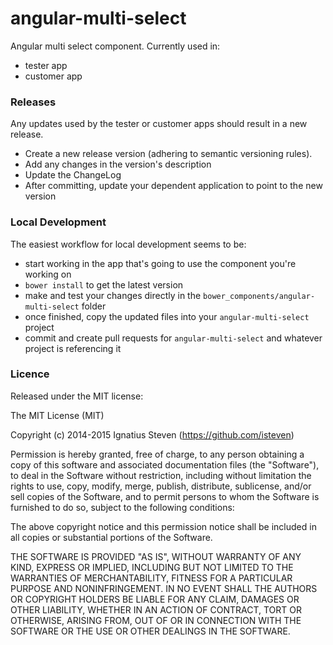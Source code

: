 # angular-multi-select

Angular multi select component.  Currently used in:
- tester app
- customer app

### Releases
Any updates used by the tester or customer apps should result in a new release.  
- Create a new release version (adhering to semantic versioning rules).
- Add any changes in the version's description
- Update the ChangeLog
- After committing, update your dependent application to point to the new version

### Local Development
The easiest workflow for local development seems to be:
- start working in the app that's going to use the component you're working on
- `bower install` to get the latest version
- make and test your changes directly in the `bower_components/angular-multi-select` folder
- once finished, copy the updated files into your `angular-multi-select` project
- commit and create pull requests for `angular-multi-select` and whatever project is referencing it

### Licence
Released under the MIT license:

The MIT License (MIT)

Copyright (c) 2014-2015 Ignatius Steven (https://github.com/isteven)

Permission is hereby granted, free of charge, to any person obtaining a copy
of this software and associated documentation files (the "Software"), to deal
in the Software without restriction, including without limitation the rights
to use, copy, modify, merge, publish, distribute, sublicense, and/or sell
copies of the Software, and to permit persons to whom the Software is
furnished to do so, subject to the following conditions:

The above copyright notice and this permission notice shall be included in all
copies or substantial portions of the Software.

THE SOFTWARE IS PROVIDED "AS IS", WITHOUT WARRANTY OF ANY KIND, EXPRESS OR
IMPLIED, INCLUDING BUT NOT LIMITED TO THE WARRANTIES OF MERCHANTABILITY,
FITNESS FOR A PARTICULAR PURPOSE AND NONINFRINGEMENT. IN NO EVENT SHALL THE
AUTHORS OR COPYRIGHT HOLDERS BE LIABLE FOR ANY CLAIM, DAMAGES OR OTHER
LIABILITY, WHETHER IN AN ACTION OF CONTRACT, TORT OR OTHERWISE, ARISING FROM,
OUT OF OR IN CONNECTION WITH THE SOFTWARE OR THE USE OR OTHER DEALINGS IN THE
SOFTWARE.
